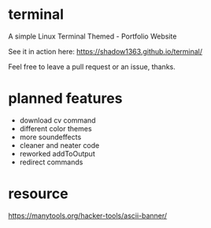 # terminal
A simple Linux Terminal Themed - Portfolio Website

See it in action here: https://shadow1363.github.io/terminal/

Feel free to leave a pull request or an issue, thanks.

# planned features
- download cv command
- different color themes
- more soundeffects
- cleaner and neater code
- reworked addToOutput
- redirect commands

# resource
https://manytools.org/hacker-tools/ascii-banner/
